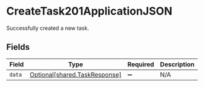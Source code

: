 # CreateTask201ApplicationJSON

Successfully created a new task.


## Fields

| Field                                                                | Type                                                                 | Required                                                             | Description                                                          |
| -------------------------------------------------------------------- | -------------------------------------------------------------------- | -------------------------------------------------------------------- | -------------------------------------------------------------------- |
| `data`                                                               | [Optional[shared.TaskResponse]](../../models/shared/taskresponse.md) | :heavy_minus_sign:                                                   | N/A                                                                  |